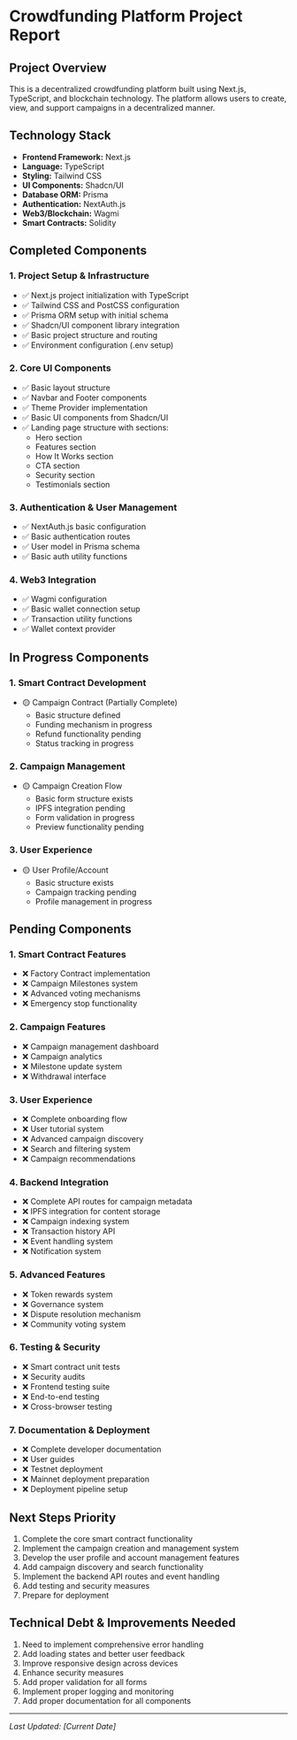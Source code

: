 # Crowdfunding Platform Project Report

## Project Overview

This is a decentralized crowdfunding platform built using Next.js, TypeScript, and blockchain technology. The platform allows users to create, view, and support campaigns in a decentralized manner.

## Technology Stack

- **Frontend Framework:** Next.js
- **Language:** TypeScript
- **Styling:** Tailwind CSS
- **UI Components:** Shadcn/UI
- **Database ORM:** Prisma
- **Authentication:** NextAuth.js
- **Web3/Blockchain:** Wagmi
- **Smart Contracts:** Solidity

## Completed Components

### 1. Project Setup & Infrastructure

- ✅ Next.js project initialization with TypeScript
- ✅ Tailwind CSS and PostCSS configuration
- ✅ Prisma ORM setup with initial schema
- ✅ Shadcn/UI component library integration
- ✅ Basic project structure and routing
- ✅ Environment configuration (.env setup)

### 2. Core UI Components

- ✅ Basic layout structure
- ✅ Navbar and Footer components
- ✅ Theme Provider implementation
- ✅ Basic UI components from Shadcn/UI
- ✅ Landing page structure with sections:
  - Hero section
  - Features section
  - How It Works section
  - CTA section
  - Security section
  - Testimonials section

### 3. Authentication & User Management

- ✅ NextAuth.js basic configuration
- ✅ Basic authentication routes
- ✅ User model in Prisma schema
- ✅ Basic auth utility functions

### 4. Web3 Integration

- ✅ Wagmi configuration
- ✅ Basic wallet connection setup
- ✅ Transaction utility functions
- ✅ Wallet context provider

## In Progress Components

### 1. Smart Contract Development

- 🟡 Campaign Contract (Partially Complete)
  - Basic structure defined
  - Funding mechanism in progress
  - Refund functionality pending
  - Status tracking in progress

### 2. Campaign Management

- 🟡 Campaign Creation Flow
  - Basic form structure exists
  - IPFS integration pending
  - Form validation in progress
  - Preview functionality pending

### 3. User Experience

- 🟡 User Profile/Account
  - Basic structure exists
  - Campaign tracking pending
  - Profile management in progress

## Pending Components

### 1. Smart Contract Features

- ❌ Factory Contract implementation
- ❌ Campaign Milestones system
- ❌ Advanced voting mechanisms
- ❌ Emergency stop functionality

### 2. Campaign Features

- ❌ Campaign management dashboard
- ❌ Campaign analytics
- ❌ Milestone update system
- ❌ Withdrawal interface

### 3. User Experience

- ❌ Complete onboarding flow
- ❌ User tutorial system
- ❌ Advanced campaign discovery
- ❌ Search and filtering system
- ❌ Campaign recommendations

### 4. Backend Integration

- ❌ Complete API routes for campaign metadata
- ❌ IPFS integration for content storage
- ❌ Campaign indexing system
- ❌ Transaction history API
- ❌ Event handling system
- ❌ Notification system

### 5. Advanced Features

- ❌ Token rewards system
- ❌ Governance system
- ❌ Dispute resolution mechanism
- ❌ Community voting system

### 6. Testing & Security

- ❌ Smart contract unit tests
- ❌ Security audits
- ❌ Frontend testing suite
- ❌ End-to-end testing
- ❌ Cross-browser testing

### 7. Documentation & Deployment

- ❌ Complete developer documentation
- ❌ User guides
- ❌ Testnet deployment
- ❌ Mainnet deployment preparation
- ❌ Deployment pipeline setup

## Next Steps Priority

1. Complete the core smart contract functionality
2. Implement the campaign creation and management system
3. Develop the user profile and account management features
4. Add campaign discovery and search functionality
5. Implement the backend API routes and event handling
6. Add testing and security measures
7. Prepare for deployment

## Technical Debt & Improvements Needed

1. Need to implement comprehensive error handling
2. Add loading states and better user feedback
3. Improve responsive design across devices
4. Enhance security measures
5. Add proper validation for all forms
6. Implement proper logging and monitoring
7. Add proper documentation for all components

---

_Last Updated: [Current Date]_
